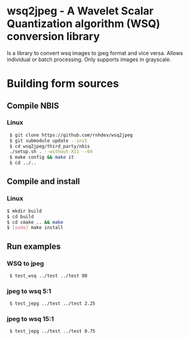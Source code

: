 wsq2jpeg - A Wavelet Scalar Quantization algorithm (WSQ) conversion library
===========================
Is a library to convert wsq images to jpeg format and vice versa. Allows individual or batch processing. Only supports images in grayscale. 
# Building form sources
## Compile NBIS
### Linux
```sh
 $ git clone https://github.com/rnhdev/wsq2jpeg
 $ git submodule update --init
 $ cd wsq2jpeg/third_party/nbis
 ./setup.sh . --without-X11 --64
 $ make config && make it
 $ cd ../..
 ```
 ## Compile and install
 ### Linux
 ```sh
 $ mkdir build 
 $ cd build
 $ cd cmake .. && make
 $ [sudo] make install
 ```
 ## Run examples
### WSQ to jpeg
```sh
 $ test_wsq ../test ../test 80
 ```
 ### jpeg to wsq 5:1
```sh
 $ test_jepg ../test ../test 2.25 
 ```
 
 ### jpeg to wsq 15:1
```sh
 $ test_jepg ../test ../test 0.75
 ```
